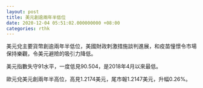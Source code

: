 ```yaml
---
layout: post
title: 美元創逾兩年半低位
date: 2020-12-04 05:51:02.000000000 +08:00
categories: rthk
---
```


美元兌主要貨幣創逾兩年半低位，美國財政刺激措施談判進展，和疫苗憧憬令市場保持樂觀，令美元避險的吸引力降低。

美元指數失守91水平，一度低見90.504，是2018年4月以來最低。

歐元兌美元創兩年半高位，高見1.2174美元，尾市報1.2147美元，升幅0.26%。
